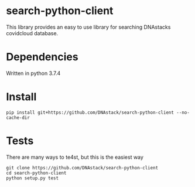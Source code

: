 # search-python-client
This library provides an easy to use library for searching DNAstacks covidcloud database.

# Dependencies
Written in python 3.7.4

# Install
```
pip install git+https://github.com/DNAstack/search-python-client --no-cache-dir
```

# Tests
There are many ways to te4st, but this is the easiest way
```
git clone https://github.com/DNAstack/search-python-client
cd search-python-client
python setup.py test
```